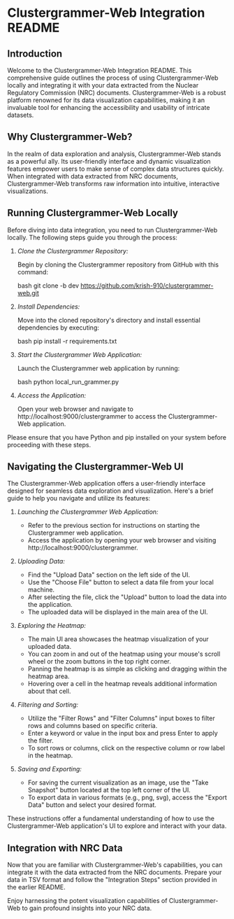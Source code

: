 # Clustergrammer-Web Integration README

## Introduction

Welcome to the Clustergrammer-Web Integration README. This comprehensive guide outlines the process of using Clustergrammer-Web locally and integrating it with your data extracted from the Nuclear Regulatory Commission (NRC) documents. Clustergrammer-Web is a robust platform renowned for its data visualization capabilities, making it an invaluable tool for enhancing the accessibility and usability of intricate datasets.

## Why Clustergrammer-Web?

In the realm of data exploration and analysis, Clustergrammer-Web stands as a powerful ally. Its user-friendly interface and dynamic visualization features empower users to make sense of complex data structures quickly. When integrated with data extracted from NRC documents, Clustergrammer-Web transforms raw information into intuitive, interactive visualizations.

## Running Clustergrammer-Web Locally

Before diving into data integration, you need to run Clustergrammer-Web locally. The following steps guide you through the process:

1. *Clone the Clustergrammer Repository:*

   Begin by cloning the Clustergrammer repository from GitHub with this command:

   bash
   git clone -b dev https://github.com/krish-910/clustergrammer-web.git
   

2. *Install Dependencies:*

   Move into the cloned repository's directory and install essential dependencies by executing:

   bash
   pip install -r requirements.txt
   

3. *Start the Clustergrammer Web Application:*

   Launch the Clustergrammer web application by running:

   bash
   python local_run_grammer.py
   

4. *Access the Application:*

   Open your web browser and navigate to http://localhost:9000/clustergrammer to access the Clustergrammer-Web application.

Please ensure that you have Python and pip installed on your system before proceeding with these steps.

## Navigating the Clustergrammer-Web UI

The Clustergrammer-Web application offers a user-friendly interface designed for seamless data exploration and visualization. Here's a brief guide to help you navigate and utilize its features:

1. *Launching the Clustergrammer Web Application:*

   - Refer to the previous section for instructions on starting the Clustergrammer web application.
   - Access the application by opening your web browser and visiting http://localhost:9000/clustergrammer.

2. *Uploading Data:*

   - Find the "Upload Data" section on the left side of the UI.
   - Use the "Choose File" button to select a data file from your local machine.
   - After selecting the file, click the "Upload" button to load the data into the application.
   - The uploaded data will be displayed in the main area of the UI.

3. *Exploring the Heatmap:*

   - The main UI area showcases the heatmap visualization of your uploaded data.
   - You can zoom in and out of the heatmap using your mouse's scroll wheel or the zoom buttons in the top right corner.
   - Panning the heatmap is as simple as clicking and dragging within the heatmap area.
   - Hovering over a cell in the heatmap reveals additional information about that cell.

4. *Filtering and Sorting:*

   - Utilize the "Filter Rows" and "Filter Columns" input boxes to filter rows and columns based on specific criteria.
   - Enter a keyword or value in the input box and press Enter to apply the filter.
   - To sort rows or columns, click on the respective column or row label in the heatmap.

5. *Saving and Exporting:*

   - For saving the current visualization as an image, use the "Take Snapshot" button located at the top left corner of the UI.
   - To export data in various formats (e.g., png, svg), access the "Export Data" button and select your desired format.

These instructions offer a fundamental understanding of how to use the Clustergrammer-Web application's UI to explore and interact with your data.

## Integration with NRC Data

Now that you are familiar with Clustergrammer-Web's capabilities, you can integrate it with the data extracted from the NRC documents. Prepare your data in TSV format and follow the "Integration Steps" section provided in the earlier README.

Enjoy harnessing the potent visualization capabilities of Clustergrammer-Web to gain profound insights into your NRC data.
